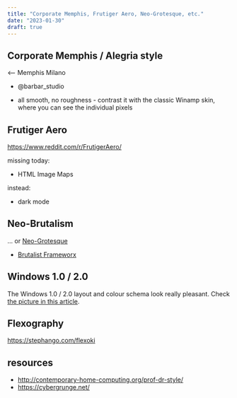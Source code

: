 ```yaml
---
title: "Corporate Memphis, Frutiger Aero, Neo-Grotesque, etc."
date: "2023-01-30"
draft: true
---
```


## Corporate Memphis / Alegria style

<-- Memphis Milano

- @barbar_studio

- all smooth, no roughness - contrast it with the classic Winamp skin, where you can see the individual pixels
<!-- ## Carbon Design System -->

## Frutiger Aero

https://www.reddit.com/r/FrutigerAero/

missing today:

- HTML Image Maps

instead:

- dark mode

## Neo-Brutalism

... or [Neo-Grotesque](https://rednafi.com/zephyr/an_ode_to_the_neo_grotesque_web/)

- [Brutalist Frameworx](http://www.brutalistframework.com/)

## Windows 1.0 / 2.0

The Windows 1.0 / 2.0 layout and colour schema look really pleasant. Check [the picture in this article](https://www.abortretry.fail/p/the-history-of-windows-20).

## Flexography

https://stephango.com/flexoki

## resources

- http://contemporary-home-computing.org/prof-dr-style/
- https://cybergrunge.net/
